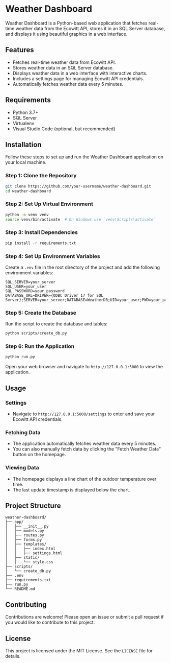 
# Weather Dashboard

Weather Dashboard is a Python-based web application that fetches real-time weather data from the Ecowitt API, stores it in an SQL Server database, and displays it using beautiful graphics in a web interface.

## Features

- Fetches real-time weather data from Ecowitt API.
- Stores weather data in an SQL Server database.
- Displays weather data in a web interface with interactive charts.
- Includes a settings page for managing Ecowitt API credentials.
- Automatically fetches weather data every 5 minutes.

## Requirements

- Python 3.7+
- SQL Server
- Virtualenv
- Visual Studio Code (optional, but recommended)

## Installation

Follow these steps to set up and run the Weather Dashboard application on your local machine.

### Step 1: Clone the Repository

```bash
git clone https://github.com/your-username/weather-dashboard.git
cd weather-dashboard
```

### Step 2: Set Up Virtual Environment

```bash
python -m venv venv
source venv/bin/activate  # On Windows use `venv\Scripts\activate`
```

### Step 3: Install Dependencies

```bash
pip install -r requirements.txt
```

### Step 4: Set Up Environment Variables

Create a `.env` file in the root directory of the project and add the following environment variables:

```plaintext
SQL_SERVER=your_server
SQL_USER=your_user
SQL_PASSWORD=your_password
DATABASE_URL=DRIVER={ODBC Driver 17 for SQL Server};SERVER=your_server;DATABASE=WeatherDB;UID=your_user;PWD=your_password
```

### Step 5: Create the Database

Run the script to create the database and tables:

```bash
python scripts/create_db.py
```

### Step 6: Run the Application

```bash
python run.py
```

Open your web browser and navigate to `http://127.0.0.1:5000` to view the application.

## Usage

### Settings

- Navigate to `http://127.0.0.1:5000/settings` to enter and save your Ecowitt API credentials.

### Fetching Data

- The application automatically fetches weather data every 5 minutes.
- You can also manually fetch data by clicking the "Fetch Weather Data" button on the homepage.

### Viewing Data

- The homepage displays a line chart of the outdoor temperature over time.
- The last update timestamp is displayed below the chart.

## Project Structure

```
weather-dashboard/
├── app/
│   ├── __init__.py
│   ├── models.py
│   ├── routes.py
│   ├── forms.py
│   ├── templates/
│   │   ├── index.html
│   │   ├── settings.html
│   ├── static/
│   │   └── style.css
├── scripts/
│   └── create_db.py
├── .env
├── requirements.txt
├── run.py
└── README.md
```

## Contributing

Contributions are welcome! Please open an issue or submit a pull request if you would like to contribute to this project.

## License

This project is licensed under the MIT License. See the `LICENSE` file for details.
